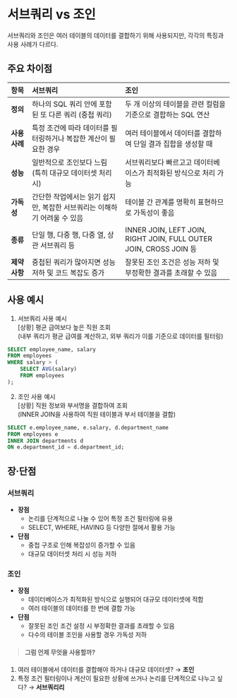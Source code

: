 # 서브쿼리 vs 조인
서브쿼리와 조인은 여러 테이블의 데이터를 결합하기 위해 사용되지만, 각각의 특징과 사용 사례가 다르다.

## 주요 차이점

| **항목** | **서브쿼리** | **조인** |
| :-- | :-- | :-- |
| **정의** | 하나의 SQL 쿼리 안에 포함된 또 다른 쿼리 (중첩 쿼리) | 두 개 이상의 테이블을 관련 컬럼을 기준으로 결합하는 SQL 연산 |
| **사용 사례** | 특정 조건에 따라 데이터를 필터링하거나 복잡한 계산이 필요한 경우 | 여러 테이블에서 데이터를 결합하여 단일 결과 집합을 생성할 때 |
| **성능** | 일반적으로 조인보다 느림 (특히 대규모 데이터셋 처리 시) | 서브쿼리보다 빠르고고 데이터베이스가 최적화된 방식으로 처리 가능 |
| **가독성** | 간단한 작업에서는 읽기 쉽지만, 복잡한 서브쿼리는 이해하기 어려울 수 있음 | 테이블 간 관계를 명확히 표현하므로 가독성이 좋음 |
| **종류** | 단일 행, 다중 행, 다중 열, 상관 서브쿼리 등 | INNER JOIN, LEFT JOIN, RIGHT JOIN, FULL OUTER JOIN, CROSS JOIN 등 |
| **제약 사항** | 중첩된 쿼리가 많아지면 성능 저하 및 코드 복잡도 증가 | 잘못된 조인 조건은 성능 저하 및 부정확한 결과를 초래할 수 있음 |

## 사용 예시
1. 서브쿼리 사용 예시 <br>
[상황] 평균 급여보다 높은 직원 조회 <br>
(내부 쿼리가 평균 급여를 계산하고, 외부 쿼리가 이를 기준으로 데이터를 필터링)
```sql
SELECT employee_name, salary
FROM employees
WHERE salary > (
    SELECT AVG(salary)
    FROM employees
);
```

2. 조인 사용 예시 <br>
[상황] 직원 정보와 부서명을 결합하여 조회 <br>
(INNER JOIN을 사용하여 직원 테이블과 부서 테이블을 결합)
```sql
SELECT e.employee_name, e.salary, d.department_name
FROM employees e
INNER JOIN departments d
ON e.department_id = d.department_id;
```

## 장·단점

### 서브쿼리
+ **장점**
    + 논리를 단계적으로 나눌 수 있어 특정 조건 필터링에 유용
    + SELECT, WHERE, HAVING 등 다양한 절에서 활용 가능
+ **단점**
    + 중첩 구조로 인해 복잡성이 증가할 수 있음
    + 대규모 데이터셋 처리 시 성능 저하

### 조인
+ **장점**
    + 데이터베이스가 최적화된 방식으로 실행되어 대규모 데이터셋에 적합
    + 여러 테이블의 데이터를 한 번에 결합 가능
+ **단점**
    + 잘못된 조인 조건 설정 시 부정확한 결과를 초래할 수 있음
    + 다수의 테이블 조인을 사용할 경우 가독성 저하

> #### 그럼 언제 무엇을 사용할까?
1. 여러 테이블에서 데이터를 결합해야 하거나 대규모 데이터셋? → **조인**
2. 특정 조건 필터링이나 계산이 필요한 상황에 쓰거나 논리를 단계적으로 나누고 싶다? → **서브쿼리리**